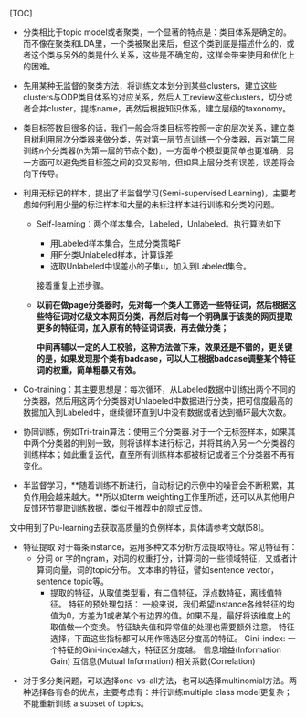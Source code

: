[TOC]





- 分类相比于topic model或者聚类，一个显著的特点是：类目体系是确定的。而不像在聚类和LDA里，一个类被聚出来后，但这个类到底是描述什么的，或者这个类与另外的类是什么关系，这些是不确定的，这样会带来使用和优化上的困难。

* 先用某种无监督的聚类方法，将训练文本划分到某些clusters，建立这些clusters与ODP类目体系的对应关系，然后人工review这些clusters，切分或者合并cluster，提炼name，再然后根据知识体系，建立层级的taxonomy。
* 类目标签数目很多的话，我们一般会将类目标签按照一定的层次关系，建立类目树利用层次分类器来做分类，先对第一层节点训练一个分类器，再对第二层训练n个分类器(n为第一层的节点个数)，一方面单个模型更简单也更准确，另一方面可以避免类目标签之间的交叉影响，但如果上层分类有误差，误差将会向下传导。

* 利用无标记的样本，提出了半监督学习(Semi-supervised Learning)，主要考虑如何利用少量的标注样本和大量的未标注样本进行训练和分类的问题。

  * Self-learning：两个样本集合，Labeled，Unlabeled。执行算法如下

    - 用Labeled样本集合，生成分类策略F
    - 用F分类Unlabeled样本，计算误差
    - 选取Unlabeled中误差小的子集u，加入到Labeled集合。

    接着重复上述步骤。

  * **以前在做page分类器时，先对每一个类人工筛选一些特征词，然后根据这些特征词对亿级文本网页分类，再然后对每一个明确属于该类的网页提取更多的特征词，加入原有的特征词词表，再去做分类；**

    **中间再辅以一定的人工校验，这种方法做下来，效果还是不错的，更关键的是，如果发现那个类有badcase，可以人工根据badcase调整某个特征词的权重，简单粗暴又有效。**

* Co-training：其主要思想是：每次循环，从Labeled数据中训练出两个不同的分类器，然后用这两个分类器对Unlabeled中数据进行分类，把可信度最高的数据加入到Labeled中，继续循环直到U中没有数据或者达到循环最大次数。
* 协同训练，例如Tri-train算法：使用三个分类器.对于一个无标签样本，如果其中两个分类器的判别一致，则将该样本进行标记，并将其纳入另一个分类器的训练样本；如此重复迭代，直至所有训练样本都被标记或者三个分类器不再有变化。
* 半监督学习，**随着训练不断进行，自动标记的示例中的噪音会不断积累，其负作用会越来越大。**所以如term weighting工作里所述，还可以从其他用户反馈环节提取训练数据，类似于推荐中的隐式反馈。



文中用到了Pu-learning去获取高质量的负例样本，具体请参考文献[58]。



* 特征提取
  对于每条instance，运用多种文本分析方法提取特征。常见特征有：
  * 分词 or 字的ngram，对词的权重打分，计算词的一些领域特征，又或者计算词向量，词的topic分布。
    文本串的特征，譬如sentence vector，sentence topic等。
    * 提取的特征，从取值类型看，有二值特征，浮点数特征，离线值特征。
      特征的预处理包括：
      一般来说，我们希望instance各维特征的均值为0，方差为1或者某个有边界的值。如果不是，最好将该维度上的取值做一个变换。
      特征缺失值和异常值的处理也需要额外注意。
      特征选择，下面这些指标都可以用作筛选区分度高的特征。
      Gini-index: 一个特征的Gini-index越大，特征区分度越。
      信息增益(Information Gain)
      互信息(Mutual Information)
      相关系数(Correlation)



- 对于多分类问题，可以选择one-vs-all方法，也可以选择multinomial方法。两种选择各有各的优点，主要考虑有：并行训练multiple class model更复杂；不能重新训练 a subset of topics。